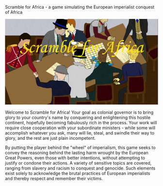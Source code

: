 Scramble for Africa - a game simulating the European imperialist conquest of Africa

<img src="graphics/misc/title.png" alt="Title Screen">

Welcome to Scramble for Africa! Your goal as colonial governor is to bring glory to your country's name by conquering and enlightening this hostile continent, hopefully becoming fabulously rich in the process. Your work will require close cooperation with your subordinate ministers - while some will accomplish whatever you ask, many will lie, steal, and swindle their way to glory, and the rest are just plain incompetent.

By putting the player behind the "wheel" of imperialism, this game seeks to convey the reasoning behind the lasting harm wrought by the European Great Powers, even those with better intentions, without attempting to justify or condone their actions. A variety of sensitive topics are covered, ranging from slavery and racism to conquest and genocide. Such elements exist solely to acknowledge the brutal practices of European imperialists and thereby respect and 
remember their victims.
